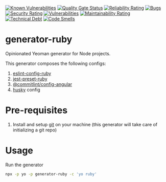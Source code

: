 [![Known Vulnerabilities](https://snyk.io/test/github/s14k51/generator-ruby/badge.svg?targetFile=package.json)](https://snyk.io/test/github/s14k51/generator-ruby?targetFile=package.json)
[![Quality Gate Status](https://sonarcloud.io/api/project_badges/measure?project=s14k51_generator-ruby&metric=alert_status)](https://sonarcloud.io/dashboard?id=s14k51_generator-ruby)
[![Reliability Rating](https://sonarcloud.io/api/project_badges/measure?project=s14k51_generator-ruby&metric=reliability_rating)](https://sonarcloud.io/dashboard?id=s14k51_generator-ruby)
[![Bugs](https://sonarcloud.io/api/project_badges/measure?project=s14k51_generator-ruby&metric=bugs)](https://sonarcloud.io/dashboard?id=s14k51_generator-ruby)
[![Security Rating](https://sonarcloud.io/api/project_badges/measure?project=s14k51_generator-ruby&metric=security_rating)](https://sonarcloud.io/dashboard?id=s14k51_generator-ruby)
[![Vulnerabilities](https://sonarcloud.io/api/project_badges/measure?project=s14k51_generator-ruby&metric=vulnerabilities)](https://sonarcloud.io/dashboard?id=s14k51_generator-ruby)
[![Maintainability Rating](https://sonarcloud.io/api/project_badges/measure?project=s14k51_generator-ruby&metric=sqale_rating)](https://sonarcloud.io/dashboard?id=s14k51_generator-ruby)
[![Technical Debt](https://sonarcloud.io/api/project_badges/measure?project=s14k51_generator-ruby&metric=sqale_index)](https://sonarcloud.io/dashboard?id=s14k51_generator-ruby)
[![Code Smells](https://sonarcloud.io/api/project_badges/measure?project=s14k51_generator-ruby&metric=code_smells)](https://sonarcloud.io/dashboard?id=s14k51_generator-ruby)

# generator-ruby

Opinionated Yeoman generator for Node projects.

This generator composes the following configs:

1. [eslint-config-ruby](https://www.npmjs.com/package/eslint-config-ruby)
2. [jest-preset-ruby](https://www.npmjs.com/package/jest-preset-ruby)
3. [@commitlint/config-angular](https://github.com/conventional-changelog/commitlint/tree/master/%40commitlint/config-angular)
4. [husky](https://www.npmjs.com/package/husky) config

# Pre-requisites

1. Install and setup [git](https://git-scm.com/downloads) on your machine (this generator will take care of initializing a git repo)

# Usage

Run the generator

```bash
npx -p yo -p generator-ruby -c 'yo ruby'
```
